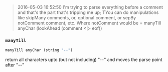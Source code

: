 
> 2016-05-03 16:52:50
> <chipf0rk>	I'm trying to parse everything before a comment
> <chipf0rk>	and that's the part that's tripping me up;
> <nitrix>	TYou can do manipulations like skipMany comments, or, optional comment, or sepBy notComment comment, etc.
> <nitrix>	Where notComment would be = manyTill anyChar (lookAhead (comment <|> eof))


### `manyTill`

```haskell
manyTill anyChar (string "--")
```
return all characters upto (but not including) "--" and moves the parse point after "--"
